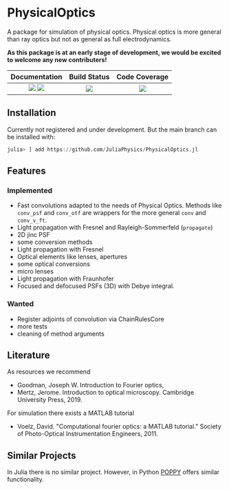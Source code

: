 # PhysicalOptics
A package for simulation of physical optics. Physical optics is more general than ray optics but not as general as full electrodynamics.

**As this package is at an early stage of development, we would be excited to welcome any new contributers!**

| **Documentation**                       | **Build Status**                          | **Code Coverage**               |
|:---------------------------------------:|:-----------------------------------------:|:-------------------------------:|
| [![][docs-stable-img]][docs-stable-url] [![][docs-dev-img]][docs-dev-url] | [![][CI-img]][CI-url] | [![][codecov-img]][codecov-url] |


## Installation
Currently not registered and under development. But the main branch can be installed with:
```julia
julia> ] add https://github.com/JuliaPhysics/PhysicalOptics.jl
```

## Features
### Implemented
* Fast convolutions adapted to the needs of Physical Optics. Methods like `conv_psf` and `conv_otf` are wrappers for the more general `conv` and `conv_v_ft`. 
* Light propagation with Fresnel and Rayleigh-Sommerfeld (`propagate`) 
* 2D jinc PSF
* some conversion methods
* Light propagation with Fresnel
* Optical elements like lenses, apertures
* some optical conversions
* micro lenses
* Light propagation with Fraunhofer 
* Focused and defocused PSFs (3D) with Debye integral.

### Wanted
* Register adjoints of convolution via ChainRulesCore
* more tests
* cleaning of method arguments


## Literature
As resources we recommend 
* Goodman, Joseph W. Introduction to Fourier optics, 
* Mertz, Jerome. Introduction to optical microscopy. Cambridge University Press, 2019.

For simulation there exists a MATLAB tutorial
* Voelz, David. "Computational fourier optics: a MATLAB tutorial." Society of Photo-Optical Instrumentation Engineers, 2011.


## Similar Projects
In Julia there is no similar project. However, in Python [POPPY](https://github.com/spacetelescope/poppy) offers similar functionality.



[docs-dev-img]: https://img.shields.io/badge/docs-dev-orange.svg 
[docs-dev-url]: https://juliaphysics.github.io/PhysicalOptics.jl/dev/ 

[docs-stable-img]: https://img.shields.io/badge/docs-stable-blue.svg 
[docs-stable-url]: https://juliaphysics.github.io/PhysicalOptics.jl/stable/

[codecov-img]: https://codecov.io/gh/JuliaPhysics/PhysicalOptics.jl/branch/main/graph/badge.svg?token=H94RIVDYK4 
[codecov-url]: https://codecov.io/gh/JuliaPhysics/PhysicalOptics.jl 

[CI-img]: https://github.com/JuliaPhysics/PhysicalOptics.jl/workflows/CI/badge.svg
[CI-url]: https://github.com/JuliaPhysics/PhysicalOptics.jl/actions?query=workflow%3ACI 
